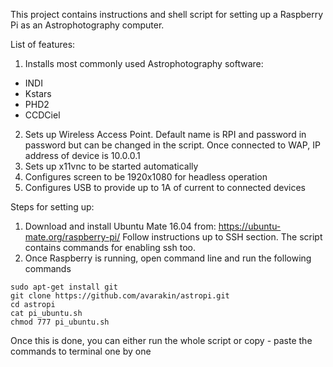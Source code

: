 This project contains instructions and shell script for setting up a Raspberry Pi as an Astrophotography computer.

List of features:
1. Installs most commonly used Astrophotography software:
* INDI
* Kstars
* PHD2
* CCDCiel
2. Sets up Wireless Access Point. Default name is RPI and password in password but can be changed in the script. Once connected to WAP,  IP address of device is 10.0.0.1
3. Sets up x11vnc to be started automatically
4. Configures screen to be 1920x1080 for headless operation
5. Configures USB to provide up to 1A of current to connected devices

Steps for setting up:
1. Download and install Ubuntu Mate 16.04 from:
https://ubuntu-mate.org/raspberry-pi/
Follow instructions up to SSH section. The script contains commands for enabling ssh too. 
2. Once Raspberry is running, open command line and run the following commands
```
sudo apt-get install git
git clone https://github.com/avarakin/astropi.git
cd astropi
cat pi_ubuntu.sh
chmod 777 pi_ubuntu.sh
```

Once this is done, you can either run the whole script or copy - paste the commands to terminal one by one

